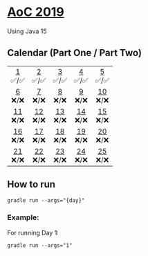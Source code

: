 # [AoC 2019](https://adventofcode.com/2019)

Using Java 15

## Calendar (Part One / Part Two)

 |  |  |  |  |  |  
:-: | :-: | :-: | :-: | :-: |
[1](src/main/java/com/augustoccesar/adventofcode/day01)<br>✅/✅ | [2](src/main/java/com/augustoccesar/adventofcode/day02)<br>✅/✅ | [3](src/main/java/com/augustoccesar/adventofcode/day03)<br>✅/✅  | [4](src/main/java/com/augustoccesar/adventofcode/day04)<br>✅/✅  | [5](src/main/java/com/augustoccesar/adventofcode/day05)<br>✅/✅
[6](src/main/java/com/augustoccesar/adventofcode/day06)<br>❌/❌ | [7](src/main/java/com/augustoccesar/adventofcode/day07)<br>❌/❌ | [8](src/main/java/com/augustoccesar/adventofcode/day08)<br>❌/❌  | [9](src/main/java/com/augustoccesar/adventofcode/day09)<br>❌/❌ | [10](src/main/java/com/augustoccesar/adventofcode/day10)<br>❌/❌  
[11](src/main/java/com/augustoccesar/adventofcode/day11)<br>❌/❌ | [12](src/main/java/com/augustoccesar/adventofcode/day12)<br>❌/❌ | [13](src/main/java/com/augustoccesar/adventofcode/day13)<br>❌/❌  | [14](src/main/java/com/augustoccesar/adventofcode/day14)<br>❌/❌  | [15](src/main/java/com/augustoccesar/adventofcode/day15)<br>❌/❌
[16](src/main/java/com/augustoccesar/adventofcode/day16)<br>❌/❌ | [17](src/main/java/com/augustoccesar/adventofcode/day17)<br>❌/❌ | [18](src/main/java/com/augustoccesar/adventofcode/day18)<br>❌/❌  | [19](src/main/java/com/augustoccesar/adventofcode/day19)<br>❌/❌  | [20](src/main/java/com/augustoccesar/adventofcode/day20)<br>❌/❌
[21](src/main/java/com/augustoccesar/adventofcode/day21)<br>❌/❌ | [22](src/main/java/com/augustoccesar/adventofcode/day22)<br>❌/❌ | [23](src/main/java/com/augustoccesar/adventofcode/day23)<br>❌/❌  | [24](src/main/java/com/augustoccesar/adventofcode/day24)<br>❌/❌  | [25](src/main/java/com/augustoccesar/adventofcode/day25)<br>❌/❌  

## How to run
```
gradle run --args="{day}"
```

### Example:

For running Day 1:
```
gradle run --args="1"
```
